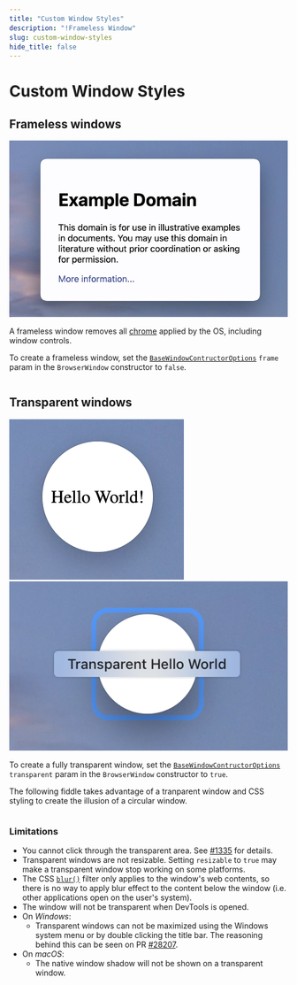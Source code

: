 ```yaml
---
title: "Custom Window Styles"
description: "!Frameless Window"
slug: custom-window-styles
hide_title: false
---
```


# Custom Window Styles

## Frameless windows

![Frameless Window](../images/frameless-window.png)

A frameless window removes all [chrome][] applied by the OS, including window controls.

To create a frameless window, set the [`BaseWindowContructorOptions`][] `frame` param in the `BrowserWindow` constructor to `false`.

```fiddle docs/latest/fiddles/features/window-customization/custom-window-styles/frameless-windows

```

## Transparent windows

![Transparent Window](../images/transparent-window.png)
![Transparent Window in macOS Mission Control](../images/transparent-window-mission-control.png)

To create a fully transparent window, set the [`BaseWindowContructorOptions`][] `transparent` param in the `BrowserWindow` constructor to `true`.

The following fiddle takes advantage of a tranparent window and CSS styling to create
the illusion of a circular window.

```fiddle docs/latest/fiddles/features/window-customization/custom-window-styles/transparent-windows

```

### Limitations

* You cannot click through the transparent area. See
  [#1335](https://github.com/electron/electron/issues/1335) for details.
* Transparent windows are not resizable. Setting `resizable` to `true` may make
  a transparent window stop working on some platforms.
* The CSS [`blur()`][] filter only applies to the window's web contents, so there is
  no way to apply blur effect to the content below the window (i.e. other applications
  open on the user's system).
* The window will not be transparent when DevTools is opened.
* On _Windows_:
  * Transparent windows can not be maximized using the Windows system menu or by double
  clicking the title bar. The reasoning behind this can be seen on
  PR [#28207](https://github.com/electron/electron/pull/28207).
* On _macOS_:
  * The native window shadow will not be shown on a transparent window.

[`BaseWindowContructorOptions`]: ../api/structures/base-window-options.md
[`blur()`]: https://developer.mozilla.org/en-US/docs/Web/CSS/filter-function/blur()
[chrome]: https://developer.mozilla.org/en-US/docs/Glossary/Chrome
